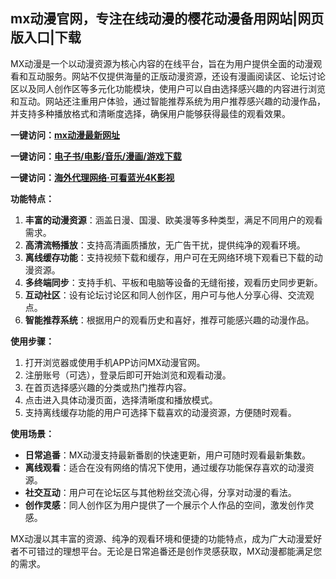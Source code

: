 <h2>mx动漫官网，专注在线动漫的樱花动漫备用网站|网页版入口|下载</h2>
<p>MX动漫是一个以动漫资源为核心内容的在线平台，旨在为用户提供全面的动漫观看和互动服务。网站不仅提供海量的正版动漫资源，还设有漫画阅读区、论坛讨论区以及同人创作区等多元化功能模块，使用户可以自由选择感兴趣的内容进行浏览和互动。网站还注重用户体验，通过智能推荐系统为用户推荐感兴趣的动漫作品，并支持多种播放格式和清晰度选择，确保用户能够获得最佳的观看效果。</p>
<p><strong>一键访问：</strong><a href="https://mxdmtv.2rdh.com/" target="_blank"><strong>mx动漫最新网址</strong></a></p>
<p><strong>一键访问：</strong><a href="https://wangpanziyuan.pages.dev/" target="_blank"><strong>电子书/电影/音乐/漫画/游戏下载</strong></a></p>
<p><strong>一键访问：</strong><a href="http://ip.harmonylink.net/share/e82025" target="_blank"><strong>海外代理网络·可看蓝光4K影视</strong></a></p>
<p><strong>功能特点：</strong></p>
<ol>
  <li><strong>丰富的动漫资源</strong>：涵盖日漫、国漫、欧美漫等多种类型，满足不同用户的观看需求。</li>
  <li><strong>高清流畅播放</strong>：支持高清画质播放，无广告干扰，提供纯净的观看环境。</li>
  <li><strong>离线缓存功能</strong>：支持视频下载和缓存，用户可在无网络环境下观看已下载的动漫资源。</li>
  <li><strong>多终端同步</strong>：支持手机、平板和电脑等设备的无缝衔接，观看历史同步更新。</li>
  <li><strong>互动社区</strong>：设有论坛讨论区和同人创作区，用户可与他人分享心得、交流观点。</li>
  <li><strong>智能推荐系统</strong>：根据用户的观看历史和喜好，推荐可能感兴趣的动漫作品。</li>
</ol>
<p><strong>使用步骤：</strong></p>
<ol>
  <li>打开浏览器或使用手机APP访问MX动漫官网。</li>
  <li>注册账号（可选），登录后即可开始浏览和观看动漫。</li>
  <li>在首页选择感兴趣的分类或热门推荐内容。</li>
  <li>点击进入具体动漫页面，选择清晰度和播放模式。</li>
  <li>支持离线缓存功能的用户可选择下载喜欢的动漫资源，方便随时观看。</li>
</ol>
<p><strong>使用场景：</strong></p>
<ul>
  <li><strong>日常追番</strong>：MX动漫支持最新番剧的快速更新，用户可随时观看最新集数。</li>
  <li><strong>离线观看</strong>：适合在没有网络的情况下使用，通过缓存功能保存喜欢的动漫资源。</li>
  <li><strong>社交互动</strong>：用户可在论坛区与其他粉丝交流心得，分享对动漫的看法。</li>
  <li><strong>创作灵感</strong>：同人创作区为用户提供了一个展示个人作品的空间，激发创作灵感。</li>
</ul>
<p>MX动漫以其丰富的资源、纯净的观看环境和便捷的功能特点，成为广大动漫爱好者不可错过的理想平台。无论是日常追番还是创作灵感获取，MX动漫都能满足您的需求。</p>
